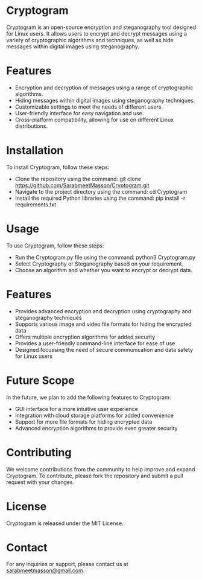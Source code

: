 # Cryptogram

Cryptogram is an open-source encryption and steganography tool designed for Linux users. It allows users to encrypt and decrypt messages using a variety of cryptographic algorithms and techniques, as well as hide messages within digital images using steganography.

# Features

- Encryption and decryption of messages using a range of cryptographic algorithms.
- Hiding messages within digital images using steganography techniques.
- Customizable settings to meet the needs of different users.
- User-friendly interface for easy navigation and use.
- Cross-platform compatibility, allowing for use on different Linux distributions.

# Installation

To install Cryptogram, follow these steps:
- Clone the repository using the command:
    git clone https://github.com/SarabmeetMasson/Cryptogram.git
- Navigate to the project directory using the command:
    cd Cryptogram
- Install the required Python libraries using the command:
    pip install -r requirements.txt

# Usage

To use Cryptogram, follow these steps:
- Run the Cryptogram.py file using the command: python3 Cryptogram.py
- Select Cryptography or Steganography based on your requirement.
- Choose an algorithm and whether you want to encrypt or decrypt data.

# Features

- Provides advanced encryption and decryption using cryptography and steganography techniques
- Supports various image and video file formats for hiding the encrypted data
- Offers multiple encryption algorithms for added security
- Provides a user-friendly command-line interface for ease of use
- Designed focussing the need of secure communication and data safety for Linux users

# Future Scope

In the future, we plan to add the following features to Cryptogram:

- GUI interface for a more intuitive user experience
- Integration with cloud storage platforms for added convenience
- Support for more file formats for hiding encrypted data
- Advanced encryption algorithms to provide even greater security

# Contributing

We welcome contributions from the community to help improve and expand Cryptogram. To contribute, please fork the repository and submit a pull request with your changes.

# License

Cryptogram is released under the MIT License.

# Contact

For any inquiries or support, please contact us at sarabmeetmasson@gmail.com.